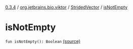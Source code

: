 [0.3.4](../../index.md) / [org.jetbrains.bio.viktor](../index.md) / [StridedVector](index.md) / [isNotEmpty](.)

# isNotEmpty

`fun isNotEmpty(): Boolean` [(source)](https://github.com/JetBrains-Research/viktor/blob/0.3.4/src/main/kotlin/org/jetbrains/bio/viktor/StridedVector.kt#L426)